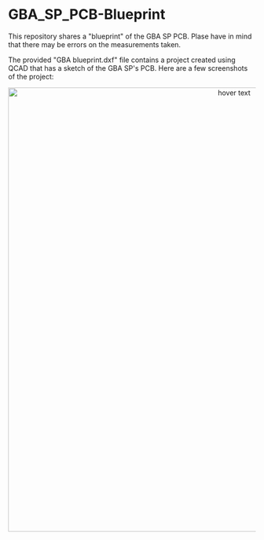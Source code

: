 # GBA_SP_PCB-Blueprint

This repository shares a "blueprint" of the GBA SP PCB.
Plase have in mind that there may be errors on the measurements taken.

The provided "GBA blueprint.dxf" file contains a project created using QCAD that has a sketch of the GBA SP's PCB.
Here are a few screenshots of the project:

<p align="center">
  <img src="https://user-images.githubusercontent.com/79028233/107864670-873b8600-6e56-11eb-86ec-386deb39c09b.png" width="904" title="hover text">
</p>
